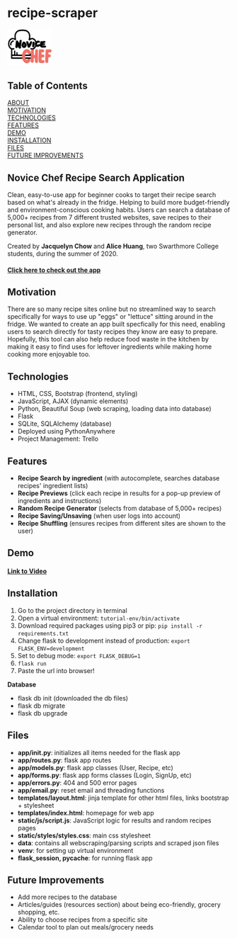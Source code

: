 # recipe-scraper

<img src="./app/static/logo.png" alt="Novice Chef Logo" width="100"/>

## Table of Contents
[ABOUT](#novice-chef-recipe-search-application)<br>
[MOTIVATION](#motivation)<br>
[TECHNOLOGIES](#technologies)<br>
[FEATURES](#features)<br>
[DEMO](#demo)<br>
[INSTALLATION](#installation)<br>
[FILES](#files)<br>
[FUTURE IMPROVEMENTS](#future-improvements)<br>

## Novice Chef Recipe Search Application
Clean, easy-to-use app for beginner cooks to target their recipe search based on what's already in the fridge. Helping to build more budget-friendly and environment-conscious cooking habits. Users can search a database of 5,000+ recipes from 7 different trusted websites, save recipes to their personal list, and also explore new recipes through the random recipe generator.

Created by **Jacquelyn Chow** and **Alice Huang**, two Swarthmore College students, during the summer of 2020.

#### [Click here to check out the app](http://novicechef.pythonanywhere.com/)

## Motivation
There are so many recipe sites online but no streamlined way to search specifically for ways to use up "eggs" or "lettuce" sitting around in the fridge. We wanted to create an app built specfically for this need, enabling users to search directly for tasty recipes they know are easy to prepare. Hopefully, this tool can also help reduce food waste in the kitchen by making it easy to find uses for leftover ingredients while making home cooking more enjoyable too.

## Technologies
* HTML, CSS, Bootstrap (frontend, styling)
* JavaScript, AJAX (dynamic elements)
* Python, Beautiful Soup (web scraping, loading data into database)
* Flask
* SQLite, SQLAlchemy (database)
* Deployed using PythonAnywhere
* Project Management: Trello

## Features
* **Recipe Search by ingredient** (with autocomplete, searches database recipes' ingredient lists)
* **Recipe Previews** (click each recipe in results for a pop-up preview of ingredients and instructions)
* **Random Recipe Generator** (selects from database of 5,000+ recipes)
* **Recipe Saving/Unsaving** (when user logs into account)
* **Recipe Shuffling** (ensures recipes from different sites are shown to the user)

## Demo
#### [Link to Video](https://youtu.be/E_hDfXbT6j8)

## Installation
1. Go to the project directory in terminal
2. Open a virtual environment:
   `tutorial-env/bin/activate`
3. Download required packages using pip3 or pip: 
   `pip install -r requirements.txt`
4. Change flask to development instead of production:
   `export FLASK_ENV=development`
5. Set to debug mode:
   `export FLASK_DEBUG=1`
6. `flask run`
7. Paste the url into browser!

**Database**<br>
* flask db init (downloaded the db files)<br>
* flask db migrate<br>
* flask db upgrade<br>

## Files
- **app/__init__.py**: initializes all items needed for the flask app
- **app/routes.py**: flask app routes
- **app/models.py**: flask app classes (User, Recipe, etc)
- **app/forms.py**: flask app forms classes (Login, SignUp, etc)
- **app/errors.py**: 404 and 500 error pages
- **app/email.py**: reset email and threading functions
- **templates/layout.html**: jinja template for other html files, links bootstrap + stylesheet
- **templates/index.html**: homepage for web app
- **static/js/script.js**: JavaScript logic for results and random recipes pages
- **static/styles/styles.css**: main css stylesheet
- **data**: contains all webscraping/parsing scripts and scraped json files
- **venv**: for setting up virtual environment
- **flask_session, pycache**: for running flask app

## Future Improvements
* Add more recipes to the database
* Articles/guides (resources section) about being eco-friendly, grocery shopping, etc.
* Ability to choose recipes from a specific site
* Calendar tool to plan out meals/grocery needs

